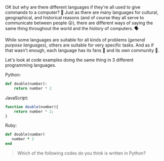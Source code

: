 OK but why are there different languages if they're all used to give commands to a computer? :thinking: Just as there are many languages for cultural, geographical, and historical reasons (and of course they all serve to communicate between people :stuck_out_tongue:), there are different ways of saying the same thing throughout the world and the history of computers. :speaking_head:

While some languages are suitable for all kinds of problems (_general purpose languages_), others are suitable for very specific tasks. And as if that wasn't enough, each language has its fans :guitar: and its own community :loudspeaker:.

Let's look at code examples doing the same thing in 3 different programming languages.

<i class="da da-python"></i> Python:

```python
def double(number):
	return number * 2
```

<i class="da da-javascript"></i> JavaScript:

```javascript
function double(number){
	return number * 2;
}
```

<i class="da da-ruby"></i> Ruby:

```ruby
def double(number)
   number * 2
end
```

> Which of the following codes do you think is written in Python?
